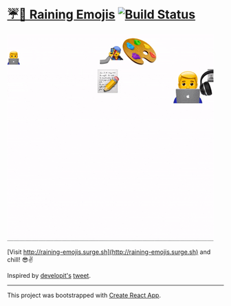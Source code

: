 # [☔️🌈 Raining Emojis](http://raining-emojis.surge.sh) [![Build Status](https://travis-ci.org/dschu-lab/raining-emojis.surge.sh.svg?branch=master)](https://travis-ci.org/dschu-lab/raining-emojis.surge.sh)

![Raining Emojis Gif](/docs/raining-emojis.gif)

[Visit http://raining-emojis.surge.sh](http://raining-emojis.surge.sh) and chill! 😎✌️

Inspired by [developit's](https://github.com/developit) [tweet](https://twitter.com/_developit/status/1096458835236139008).

---

This project was bootstrapped with [Create React App](https://github.com/facebook/create-react-app).
